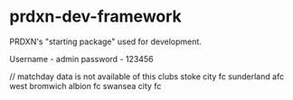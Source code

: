# prdxn-dev-framework

PRDXN's "starting package" used for development.

Username - admin
password - 123456

// matchday data is not available of this clubs
stoke city fc
sunderland afc
west bromwich albion fc
swansea city fc
